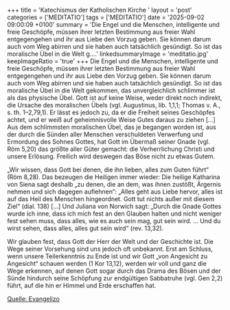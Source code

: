 +++
title = 'Katechismus der Katholischen Kirche '
layout = 'post'
categories = ['MEDITATIO']
tags = ['MEDITATIO']
date = '2025-09-02 09:00:09 +0100'
summary = 'Die Engel und die Menschen, intelligente und freie Geschöpfe, müssen ihrer letzten Bestimmung aus freier Wahl entgegengehen und ihr aus Liebe den Vorzug geben. Sie können darum auch vom Weg abirren und sie haben auch tatsächlich gesündigt. So ist das moralische Übel in die Welt g....'
linkedsummaryImage = 'meditatio.jpg'
keepImageRatio = 'true'
+++
Die Engel und die Menschen, intelligente und freie Geschöpfe, müssen ihrer letzten Bestimmung aus freier Wahl entgegengehen und ihr aus Liebe den Vorzug geben. Sie können darum auch vom Weg abirren und sie haben auch tatsächlich gesündigt. So ist das moralische Übel in die Welt gekommen, das unvergleichlich schlimmer ist als das physische Übel.<!--more--> Gott ist auf keine Weise, weder direkt noch indirekt, die Ursache des moralischen Übels (vgl. Augustinus, lib. 1,1,1; Thomas v. A., s. th. 1–2,79,1). Er lässt es jedoch zu, da er die Freiheit seines Geschöpfes achtet, und er weiß auf geheimnisvolle Weise Gutes daraus zu ziehen […] Aus dem schlimmsten moralischen Übel, das je begangen worden ist, aus der durch die Sünden aller Menschen verschuldeten Verwerfung und Ermordung des Sohnes Gottes, hat Gott im Übermaß seiner Gnade (vgl. Röm 5,20) das größte aller Güter gemacht: die Verherrlichung Christi und unsere Erlösung. Freilich wird deswegen das Böse nicht zu etwas Gutem.

„Wir wissen, dass Gott bei denen, die ihn lieben, alles zum Guten führt“ (Röm 8,28). Das bezeugen die Heiligen immer wieder: Die heilige Katharina von Siena sagt deshalb „zu denen, die an dem, was ihnen zustößt, Ärgernis nehmen und sich dagegen auflehnen“: „Alles geht aus Liebe hervor, alles ist auf das Heil des Menschen hingeordnet. Gott tut nichts außer mit diesem Ziel“ (dial. 138) […] Und Juliana von Norwich sagt: „Durch die Gnade Gottes wurde ich inne, dass ich mich fest an den Glauben halten und nicht weniger fest sehen muss, dass alles, wie es auch sein mag, gut sein wird. … Und du wirst sehen, dass alles, alles gut sein wird“ (rev. 13,32).

Wir glauben fest, dass Gott der Herr der Welt und der Geschichte ist. Die Wege seiner Vorsehung sind uns jedoch oft unbekannt. Erst am Schluss, wenn unsere Teilerkenntnis zu Ende ist und wir Gott „von Angesicht zu Angesicht“ schauen werden (1 Kor 13,12), werden wir voll und ganz die Wege erkennen, auf denen Gott sogar durch das Drama des Bösen und der Sünde hindurch seine Schöpfung zur endgültigen Sabbatruhe (vgl. Gen 2,2) führt, auf die hin er Himmel und Erde erschaffen hat.




[Quelle: Evangelizo](https://evangeliumtagfuertag.org/DE/gospel)
